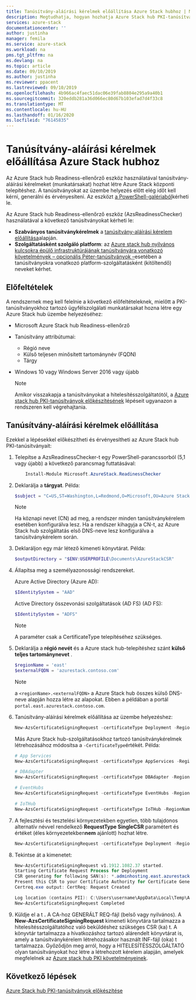 ```yaml
---
title: Tanúsítvány-aláírási kérelmek előállítása Azure Stack hubhoz | Microsoft Docs
description: Megtudhatja, hogyan hozhatja Azure Stack hub PKI-tanúsítványokhoz tartozó tanúsítvány-aláírási kérelmeket Azure Stack hub integrált rendszerekben.
services: azure-stack
documentationcenter: ''
author: justinha
manager: femila
ms.service: azure-stack
ms.workload: na
pms.tgt_pltfrm: na
ms.devlang: na
ms.topic: article
ms.date: 09/10/2019
ms.author: justinha
ms.reviewer: ppacent
ms.lastreviewed: 09/10/2019
ms.openlocfilehash: 4b966ac4faec51dac06e39fab8804e295a9a40b1
ms.sourcegitcommit: 320eddb281a36d066ec80d67b103efad7d4f33c8
ms.translationtype: MT
ms.contentlocale: hu-HU
ms.lasthandoff: 01/16/2020
ms.locfileid: "76145835"
---
```

# <a name="generate-certificate-signing-requests-for-azure-stack-hub"></a>Tanúsítvány-aláírási kérelmek előállítása Azure Stack hubhoz

Az Azure Stack hub Readiness-ellenőrző eszköz használatával tanúsítvány-aláírási kérelmeket (munkatársakat) hozhat létre Azure Stack központi telepítéshez. A tanúsítványokat az üzembe helyezés előtt elég időt kell kérni, generálni és érvényesíteni. Az eszközt [a PowerShell-galériaból](https://aka.ms/AzsReadinessChecker)kérheti le.

Az Azure Stack hub Readiness-ellenőrző eszköz (AzsReadinessChecker) használatával a következő tanúsítványokat kérheti le:

- **Szabványos tanúsítványkérelmek** a [tanúsítvány-aláírási kérelem előállítása](azure-stack-get-pki-certs.md#generate-certificate-signing-requests)alapján.
- **Szolgáltatásként szolgáló platform**: az [Azure stack hub nyilvános kulcsokra épülő infrastruktúrájának tanúsítványára vonatkozó követelmények – opcionális Péter-tanúsítványok –](azure-stack-pki-certs.md#optional-paas-certificates)esetében a tanúsítványokra vonatkozó platform-szolgáltatásként (kitöltendő) neveket kérhet.

## <a name="prerequisites"></a>Előfeltételek

A rendszernek meg kell felelnie a következő előfeltételeknek, mielőtt a PKI-tanúsítványokhoz tartozó ügyfélszolgálati munkatársakat hozna létre egy Azure Stack hub üzembe helyezéséhez:

- Microsoft Azure Stack hub Readiness-ellenőrző
- Tanúsítvány attribútumai:
  - Régió neve
  - Külső teljesen minősített tartománynév (FQDN)
  - Tárgy
- Windows 10 vagy Windows Server 2016 vagy újabb

  > [!NOTE]  
  > Amikor visszakapja a tanúsítványokat a hitelesítésszolgáltatótól, a [Azure stack hub PKI-tanúsítványok előkészítésének](azure-stack-prepare-pki-certs.md) lépéseit ugyanazon a rendszeren kell végrehajtania.

## <a name="generate-certificate-signing-requests"></a>Tanúsítvány-aláírási kérelmek előállítása

Ezekkel a lépésekkel előkészítheti és érvényesítheti az Azure Stack hub PKI-tanúsítványait:

1. Telepítse a AzsReadinessChecker-t egy PowerShell-parancssorból (5,1 vagy újabb) a következő parancsmag futtatásával:

    ```powershell  
        Install-Module Microsoft.AzureStack.ReadinessChecker
    ```

2. Deklarálja a **tárgyat**. Példa:

    ```powershell  
    $subject = "C=US,ST=Washington,L=Redmond,O=Microsoft,OU=Azure Stack Hub"
    ```

    > [!NOTE]  
    > Ha köznapi nevet (CN) ad meg, a rendszer minden tanúsítványkérelem esetében konfigurálva lesz. Ha a rendszer kihagyja a CN-t, az Azure Stack hub szolgáltatás első DNS-neve lesz konfigurálva a tanúsítványkérelem során.

3. Deklaráljon egy már létező kimeneti könyvtárat. Példa:

    ```powershell  
    $outputDirectory = "$ENV:USERPROFILE\Documents\AzureStackCSR"
    ```

4. Állapítsa meg a személyazonossági rendszereket.

    Azure Active Directory (Azure AD):

    ```powershell
    $IdentitySystem = "AAD"
    ```

    Active Directory összevonási szolgáltatások (AD FS) (AD FS):

    ```powershell
    $IdentitySystem = "ADFS"
    ```
    > [!NOTE]  
    > A paraméter csak a CertificateType telepítéséhez szükséges.

5. Deklarálja a **régió nevét** és a Azure stack hub-telepítéshez szánt **külső teljes tartománynevet** .

    ```powershell
    $regionName = 'east'
    $externalFQDN = 'azurestack.contoso.com'
    ```

    > [!NOTE]  
    > a `<regionName>.<externalFQDN>` a Azure Stack hub összes külső DNS-neve alapján hozza létre az alapokat. Ebben a példában a portál `portal.east.azurestack.contoso.com`.  

6. Tanúsítvány-aláírási kérelmek előállítása az üzembe helyezéshez:

    ```powershell  
    New-AzsCertificateSigningRequest -certificateType Deployment -RegionName $regionName -FQDN $externalFQDN -subject $subject -OutputRequestPath $OutputDirectory -IdentitySystem $IdentitySystem
    ```

    Más Azure Stack hub-szolgáltatásokhoz tartozó tanúsítványkérelmek létrehozásához módosítsa a `-CertificateType`értékét. Példa:

    ```powershell  
    # App Services
    New-AzsCertificateSigningRequest -certificateType AppServices -RegionName $regionName -FQDN $externalFQDN -subject $subject -OutputRequestPath $OutputDirectory

    # DBAdapter
    New-AzsCertificateSigningRequest -certificateType DBAdapter -RegionName $regionName -FQDN $externalFQDN -subject $subject -OutputRequestPath $OutputDirectory

    # EventHubs
    New-AzsCertificateSigningRequest -certificateType EventHubs -RegionName $regionName -FQDN $externalFQDN -subject $subject -OutputRequestPath $OutputDirectory

    # IoTHub
    New-AzsCertificateSigningRequest -certificateType IoTHub -RegionName $regionName -FQDN $externalFQDN -subject $subject -OutputRequestPath $OutputDirectory
    ```

7. A fejlesztési és tesztelési környezetekben egyetlen, több tulajdonos alternatív névvel rendelkező **RequestType SingleCSR** paramétert és értéket (éles környezetekben**nem** ajánlott) hozhat létre.

    ```powershell  
    New-AzsCertificateSigningRequest -certificateType Deployment -RegionName $regionName -FQDN $externalFQDN -RequestType SingleCSR -subject $subject -OutputRequestPath $OutputDirectory -IdentitySystem $IdentitySystem
    ```

8.  Tekintse át a kimenetet:

    ```powershell  
    New-AzsCertificateSigningRequest v1.1912.1082.37 started.
    Starting Certificate Request Process for Deployment
    CSR generating for following SAN(s): *.adminhosting.east.azurestack.contoso.com,*.adminvault.east.azurestack.contoso.com,*.blob.east.azurestack.contoso.com,*.hosting.east.azurestack.contoso.com,*.queue.east.azurestack.contoso.com,*.table.east.azurestack.contoso.com,*.vault.east.azurestack.contoso.com,adminmanagement.east.azurestack.contoso.com,adminportal.east.azurestack.contoso.com,management.east.azurestack.contoso.com,portal.east.azurestack.contoso.com
    Present this CSR to your Certificate Authority for Certificate Generation: C:\Users\checker\Documents\AzureStackCSR\wildcard_adminhosting_east_azurestack_contoso_com_CertRequest_20191219140359.req
    Certreq.exe output: CertReq: Request Created

    Log location (contains PII): C:\Users\username\AppData\Local\Temp\AzsReadinessChecker\AzsReadinessChecker.log
    New-AzsCertificateSigningRequest Completed
    ```

9.  Küldje el a t **.** A CA-hoz GENERÁLT REQ-fájl (belső vagy nyilvános). A **New-AzsCertificateSigningRequest** kimeneti könyvtára tartalmazza a hitelesítésszolgáltatóhoz való beküldéshez szükséges CSR (ka) t. A könyvtár tartalmazza a hivatkozáshoz tartozó alárendelt könyvtárat is, amely a tanúsítványkérelem létrehozásakor használt INF-fájl (oka) t tartalmazza. Győződjön meg arról, hogy a HITELESÍTÉSSZOLGÁLTATÓ olyan tanúsítványokat hoz létre a létrehozott kérelem alapján, amelyek megfelelnek az [Azure stack hub PKI követelményeinek](azure-stack-pki-certs.md).

## <a name="next-steps"></a>Következő lépések

[Azure Stack hub PKI-tanúsítványok előkészítése](azure-stack-prepare-pki-certs.md)
